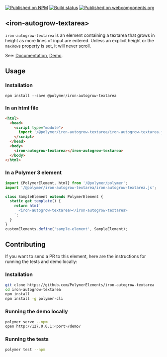 
<!---

This README is automatically generated from the comments in these files:
iron-autogrow-textarea.html

Edit those files, and our readme bot will duplicate them over here!
Edit this file, and the bot will squash your changes :)

The bot does some handling of markdown. Please file a bug if it does the wrong
thing! https://github.com/PolymerLabs/tedium/issues

-->
[![Published on NPM](https://img.shields.io/npm/v/@polymer/iron-autogrow-textarea.svg)](https://www.npmjs.com/package/@polymer/iron-autogrow-textarea)
[![Build status](https://travis-ci.org/PolymerElements/iron-autogrow-textarea.svg?branch=master)](https://travis-ci.org/PolymerElements/iron-autogrow-textarea)
[![Published on webcomponents.org](https://img.shields.io/badge/webcomponents.org-published-blue.svg)](https://webcomponents.org/element/@polymer/iron-autogrow-textarea)


## &lt;iron-autogrow-textarea&gt;

`iron-autogrow-textarea` is an element containing a textarea that grows in height as more
lines of input are entered. Unless an explicit height or the `maxRows` property is set, it will
never scroll.

See: [Documentation](https://www.webcomponents.org/element/@polymer/iron-autogrow-textarea),
  [Demo](https://www.webcomponents.org/element/@polymer/iron-autogrow-textarea/demo/demo/index.html).


  ## Usage

  ### Installation
  ```
  npm install --save @polymer/iron-autogrow-textarea
  ```

  ### In an html file
  ```html
  <html>
    <head>
      <script type="module">
        import '/@polymer/iron-autogrow-textarea/iron-autogrow-textarea.js';
      </script>
    </head>
    <body>
      <iron-autogrow-textarea></iron-autogrow-textarea>
    </body>
  </html>
  ```
  ### In a Polymer 3 element
  ```js
  import {PolymerElement, html} from '/@polymer/polymer';
  import '/@polymer/iron-autogrow-textarea/iron-autogrow-textarea.js';

  class SampleElement extends PolymerElement {
    static get template() {
      return html`
        <iron-autogrow-textarea></iron-autogrow-textarea>
      `;
    }
  }
  customElements.define('sample-element', SampleElement);
  ```

  ## Contributing
  If you want to send a PR to this element, here are
  the instructions for running the tests and demo locally:

  ### Installation
  ```sh
  git clone https://github.com/PolymerElements/iron-autogrow-textarea
  cd iron-autogrow-textarea
  npm install
  npm install -g polymer-cli
  ```

  ### Running the demo locally
  ```sh
  polymer serve --npm
  open http://127.0.0.1:<port>/demo/
  ```

  ### Running the tests
  ```sh
  polymer test --npm
  ```

